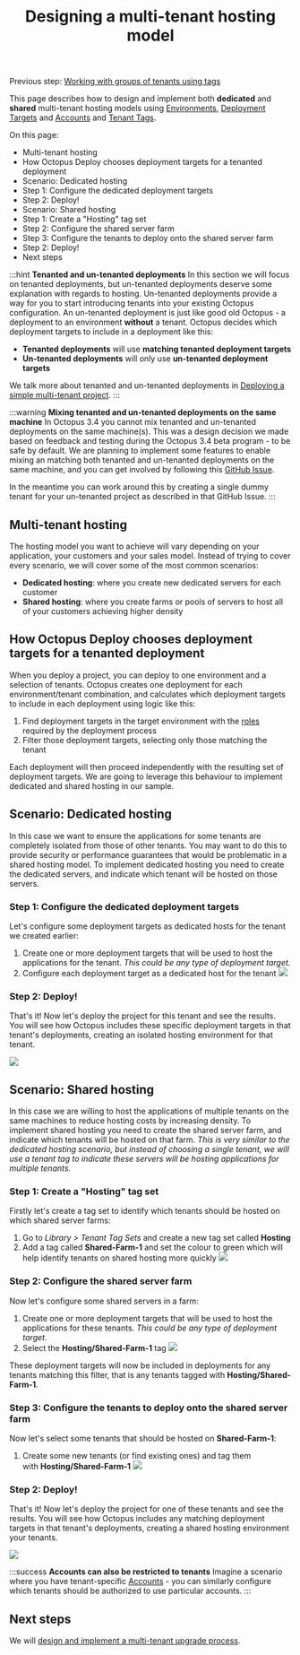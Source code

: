 ﻿---
title: Designing a multi-tenant hosting model
position: 5
---


Previous step: [Working with groups of tenants using tags](/docs/home/guides/multi-tenant-deployments/multi-tenant-deployment-guide/working-with-groups-of-tenants-using-tags.md)


This page describes how to design and implement both **dedicated** and **shared** multi-tenant hosting models using [Environments](/docs/home/key-concepts/environments.md), [Deployment Targets](/docs/home/deployment-targets.md) and [Accounts](/docs/home/key-concepts/environments/accounts.md) and [Tenant Tags](/docs/home/key-concepts/tenants/tenant-tags.md).


On this page:


- Multi-tenant hosting
- How Octopus Deploy chooses deployment targets for a tenanted deployment
- Scenario: Dedicated hosting
 - Step 1: Configure the dedicated deployment targets
 - Step 2: Deploy!
- Scenario: Shared hosting
 - Step 1: Create a "Hosting" tag set
 - Step 2: Configure the shared server farm
 - Step 3: Configure the tenants to deploy onto the shared server farm
 - Step 2: Deploy!
- Next steps

:::hint
**Tenanted and un-tenanted deployments**
In this section we will focus on tenanted deployments, but un-tenanted deployments deserve some explanation with regards to hosting. Un-tenanted deployments provide a way for you to start introducing tenants into your existing Octopus configuration. An un-tenanted deployment is just like good old Octopus - a deployment to an environment **without** a tenant. Octopus decides which deployment targets to include in a deployment like this:

- **Tenanted deployments** will use **matching tenanted deployment targets**
- **Un-tenanted deployments** will only use **un-tenanted deployment targets**



We talk more about tenanted and un-tenanted deployments in [Deploying a simple multi-tenant project](/docs/home/guides/multi-tenant-deployments/multi-tenant-deployment-guide/deploying-a-simple-multi-tenant-project.md).
:::

:::warning
**Mixing tenanted and un-tenanted deployments on the same machine**
In Octopus 3.4 you cannot mix tenanted and un-tenanted deployments on the same machine(s). This was a design decision we made based on feedback and testing during the Octopus 3.4 beta program - to be safe by default. We are planning to implement some features to enable mixing an matching both tenanted and un-tenanted deployments on the same machine, and you can get involved by following this [GitHub Issue](https://github.com/OctopusDeploy/Issues/issues/2722).


In the meantime you can work around this by creating a single dummy tenant for your un-tenanted project as described in that GitHub Issue.
:::

## Multi-tenant hosting


The hosting model you want to achieve will vary depending on your application, your customers and your sales model. Instead of trying to cover every scenario, we will cover some of the most common scenarios:

- **Dedicated hosting**: where you create new dedicated servers for each customer
- **Shared hosting**: where you create farms or pools of servers to host all of your customers achieving higher density


## How Octopus Deploy chooses deployment targets for a tenanted deployment


When you deploy a project, you can deploy to one environment and a selection of tenants. Octopus creates one deployment for each environment/tenant combination, and calculates which deployment targets to include in each deployment using logic like this:

1. Find deployment targets in the target environment with the [roles](/docs/home/key-concepts/machine-roles.md) required by the deployment process
2. Filter those deployment targets, selecting only those matching the tenant



Each deployment will then proceed independently with the resulting set of deployment targets. We are going to leverage this behaviour to implement dedicated and shared hosting in our sample.

## Scenario: Dedicated hosting


In this case we want to ensure the applications for some tenants are completely isolated from those of other tenants. You may want to do this to provide security or performance guarantees that would be problematic in a shared hosting model. To implement dedicated hosting you need to create the dedicated servers, and indicate which tenant will be hosted on those servers.

### Step 1: Configure the dedicated deployment targets


Let's configure some deployment targets as dedicated hosts for the tenant we created earlier:

1. Create one or more deployment targets that will be used to host the applications for the tenant. *This could be any type of deployment target.*
2. Configure each deployment target as a dedicated host for the tenant
![](/docs/images/5669555/5865740.png?effects=drop-shadow)


### Step 2: Deploy!


That's it! Now let's deploy the project for this tenant and see the results. You will see how Octopus includes these specific deployment targets in that tenant's deployments, creating an isolated hosting environment for that tenant.


![](/docs/images/5669555/5865741.png?effects=drop-shadow)

## Scenario: Shared hosting


In this case we are willing to host the applications of multiple tenants on the same machines to reduce hosting costs by increasing density. To implement shared hosting you need to create the shared server farm, and indicate which tenants will be hosted on that farm. *This is very similar to the dedicated hosting scenario, but instead of choosing a single tenant, we will use a tenant tag to indicate these servers will be hosting applications for multiple tenants.*

### Step 1: Create a "Hosting" tag set


Firstly let's create a tag set to identify which tenants should be hosted on which shared server farms:

1. Go to *Library > Tenant Tag Sets* and create a new tag set called **Hosting**
2. Add a tag called **Shared-Farm-1** and set the colour to green which will help identify tenants on shared hosting more quickly
![](/docs/images/5669555/5865742.png?effects=drop-shadow)


### Step 2: Configure the shared server farm


Now let's configure some shared servers in a farm:

1. Create one or more deployment targets that will be used to host the applications for these tenants. *This could be any type of deployment target.*
2. Select the **Hosting/Shared-Farm-1** tag
![](/docs/images/5669555/5865743.png?effects=drop-shadow)



These deployment targets will now be included in deployments for any tenants matching this filter, that is any tenants tagged with **Hosting/Shared-Farm-1**.

### Step 3: Configure the tenants to deploy onto the shared server farm


Now let's select some tenants that should be hosted on **Shared-Farm-1**:

1. Create some new tenants (or find existing ones) and tag them with **Hosting/Shared-Farm-1**
**![](/docs/images/5669555/5865744.png?effects=drop-shadow)**


### Step 2: Deploy!


That's it! Now let's deploy the project for one of these tenants and see the results. You will see how Octopus includes any matching deployment targets in that tenant's deployments, creating a shared hosting environment your tenants.


![](/docs/images/5669555/5865745.png?effects=drop-shadow)

:::success
**Accounts can also be restricted to tenants**
Imagine a scenario where you have tenant-specific [Accounts](/docs/home/key-concepts/environments/accounts.md) - you can similarly configure which tenants should be authorized to use particular accounts.
:::




## Next steps


We will [design and implement a multi-tenant upgrade process](/docs/home/guides/multi-tenant-deployments/multi-tenant-deployment-guide/designing-a-multi-tenant-upgrade-process.md).
